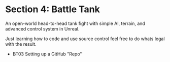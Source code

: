 # Section 4: Battle Tank
An open-world head-to-head tank fight with simple AI, terrain, and advanced control system in Unreal.

Just learning how to code and use source control feel free to do whats legal with the result.

* BT03 Setting up a GitHub "Repo"
